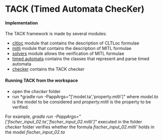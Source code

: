 # TACK (Timed Automata ChecKer)


#### Implementation
The TACK framework is made by several modules:

* [cltloc](/cltloc) module that contains the description of CLTLoc formulae
* [mitli](/mitli) module that contains the description of  MITL formulae
* [solvers](/solvers) module allows the verification of MITL formulae
* [timed automata](/timedAutomata) contains the classes that represent and parse timed automata
* [checker](/checker) contains the TACK checker

#### Running TACK from the workspace
- open the *checker* folder
- run *gradle run -PappArgs="['model.ta','property.mitli']" where *model.ta* is the model to be considered and *property.mitli* is the property to be verified.  

For example, *gradle run -PappArgs="['fischer_input_02.ta','fischer_input_02.mitli']"* executed in the folder *checker* folder verifies whether the formula *fischer_input_02.mitli'* holds in the model *fischer_input_02.ta*